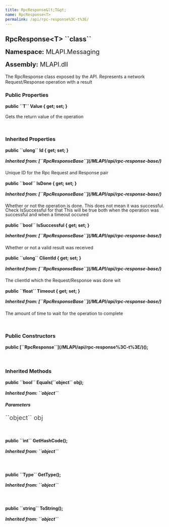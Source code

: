 ```yaml
---
title: RpcResponse&lt;T&gt;
name: RpcResponse<T>
permalink: /api/rpc-response%3C-t%3E/
---
```


<div style="line-height: 1;">
	<h2 markdown="1">RpcResponse&lt;T&gt; ``class``</h2>
	<p style="font-size: 20px;"><b>Namespace:</b> MLAPI.Messaging</p>
	<p style="font-size: 20px;"><b>Assembly:</b> MLAPI.dll</p>
</div>
<p>The RpcResponse class exposed by the API. Represents a network Request/Response operation with a result</p>

<div>
	<h3 markdown="1">Public Properties</h3>
	<div style="line-height: 1;">
		<h4 markdown="1"><b>public ``T`` Value { get; set; }</b></h4>
		<p>Gets the return value of the operation</p>
	</div>
</div>
<br>
<div>
	<h3 markdown="1">Inherited Properties</h3>
	<div style="line-height: 1;">
		<h4 markdown="1"><b>public ``ulong`` Id { get; set; }</b></h4>
		<h5 markdown="1">Inherited from: [``RpcResponseBase``](/MLAPI/api/rpc-response-base/)</h5>
		<p>Unique ID for the Rpc Request and Response pair</p>
	</div>
	<div style="line-height: 1;">
		<h4 markdown="1"><b>public ``bool`` IsDone { get; set; }</b></h4>
		<h5 markdown="1">Inherited from: [``RpcResponseBase``](/MLAPI/api/rpc-response-base/)</h5>
		<p>Whether or not the operation is done. This does not mean it was successful. Check IsSuccessful for that
            This will be true both when the operation was successful and when a timeout occured</p>
	</div>
	<div style="line-height: 1;">
		<h4 markdown="1"><b>public ``bool`` IsSuccessful { get; set; }</b></h4>
		<h5 markdown="1">Inherited from: [``RpcResponseBase``](/MLAPI/api/rpc-response-base/)</h5>
		<p>Whether or not a valid result was received</p>
	</div>
	<div style="line-height: 1;">
		<h4 markdown="1"><b>public ``ulong`` ClientId { get; set; }</b></h4>
		<h5 markdown="1">Inherited from: [``RpcResponseBase``](/MLAPI/api/rpc-response-base/)</h5>
		<p>The clientId which the Request/Response was done wit</p>
	</div>
	<div style="line-height: 1;">
		<h4 markdown="1"><b>public ``float`` Timeout { get; set; }</b></h4>
		<h5 markdown="1">Inherited from: [``RpcResponseBase``](/MLAPI/api/rpc-response-base/)</h5>
		<p>The amount of time to wait for the operation to complete</p>
	</div>
</div>
<br>
<div>
	<h3>Public Constructors</h3>
	<div style="line-height: 1; ">
		<h4 markdown="1"><b>public [``RpcResponse<T>``](/MLAPI/api/rpc-response%3C-t%3E/)();</b></h4>
	</div>
</div>
<br>
<div>
	<h3 markdown="1">Inherited Methods</h3>
	<div style="line-height: 1;">
		<h4 markdown="1"><b>public ``bool`` Equals(``object`` obj);</b></h4>
		<h5 markdown="1">Inherited from: ``object``</h5>
		<h5><b>Parameters</b></h5>
		<div>
			<p style="font-size: 20px; color: #444;" markdown="1">``object`` obj</p>
		</div>
	</div>
	<br>
	<div style="line-height: 1;">
		<h4 markdown="1"><b>public ``int`` GetHashCode();</b></h4>
		<h5 markdown="1">Inherited from: ``object``</h5>
	</div>
	<br>
	<div style="line-height: 1;">
		<h4 markdown="1"><b>public ``Type`` GetType();</b></h4>
		<h5 markdown="1">Inherited from: ``object``</h5>
	</div>
	<br>
	<div style="line-height: 1;">
		<h4 markdown="1"><b>public ``string`` ToString();</b></h4>
		<h5 markdown="1">Inherited from: ``object``</h5>
	</div>
</div>
<br>
